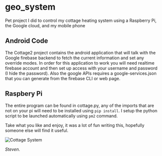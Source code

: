 # geo_system
Pet project I did to control my cottage heating system using a Raspberry Pi, the Google cloud, and my mobile phone 

## Android Code
The Cottage2 project contains the android application that will talk with the Google firebase backend to fetch the current information and set any override modes.
In order for this application to work you will need realtime firebase account and then set up access with your username and password (I hide the password). Also the google APIs requires a google-services.json that you can generate from the firebase CLI or web page. 


## Raspbery Pi
The entire program can be found in cottage.py, any of the imports that are not on your pi will need to be installed using `pip install`.  I setup the python script to be launched automatically using `pm2` command. 


Take what you like and enjoy, it was a lot of fun writing this, hopefully someone else will find it useful.

![Cottage System](20250103_102810.jpg)

_Steven._

